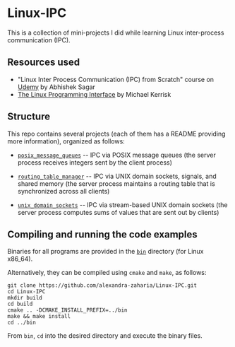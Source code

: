 # Linux-IPC
This is a collection of mini-projects I did while learning Linux inter-process communication (IPC).

## Resources used
* "Linux Inter Process Communication (IPC) from Scratch" course on [Udemy](https://www.udemy.com/linuxipc) by Abhishek Sagar
* [The Linux Programming Interface](http://man7.org/tlpi) by Michael Kerrisk

## Structure
This repo contains several projects (each of them has a README providing more information), organized as follows:

* [`posix_message_queues`](https://github.com/alexandra-zaharia/Linux-IPC/tree/master/posix_message_queues) -- IPC via POSIX message queues (the server process receives integers sent by the client process)
 
* [`routing_table_manager`](https://github.com/alexandra-zaharia/Linux-IPC/tree/master/routing_table_manager) -- IPC via UNIX domain sockets, signals, and shared memory (the server process maintains a routing table that is synchronized across all clients)

* [`unix_domain_sockets`](https://github.com/alexandra-zaharia/Linux-IPC/tree/master/unix_domain_sockets) -- IPC via stream-based UNIX domain sockets (the server process computes sums of values that are sent out by clients)

## Compiling and running the code examples
Binaries for all programs are provided in the [`bin`](https://github.com/alexandra-zaharia/Linux-IPC/tree/master/bin) directory (for Linux x86_64).

Alternatively, they can be compiled using `cmake` and `make`, as follows:

```
git clone https://github.com/alexandra-zaharia/Linux-IPC.git 
cd Linux-IPC
mkdir build
cd build
cmake .. -DCMAKE_INSTALL_PREFIX=../bin 
make && make install
cd ../bin
```

From `bin`, `cd` into the desired directory and execute the binary files.
